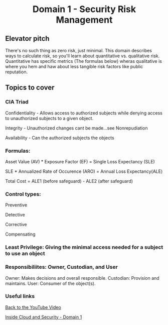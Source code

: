 # <p align=center>Domain 1 - Security Risk Management</p>

## Elevator pitch
There's no such thing as zero risk, just minimal. This domain describes ways to calculate risk, so you'll learn about quantitative vs. qualitative risk. Quantitative has specific metrics (The formulas below) wheras qualitative is where you hem and haw about less tangible risk factors like public reputation.

## Topics to cover

### CIA Triad
Confidentiality - Allows access to authorized subjects while denying access to unauthorized subjects to a given object.

Integrity - Unauthorized changes cant be made...see Nonrepudiation

Availability - Can the authorized subjects the objects

### Formulas:
Asset Value (AV) * Exposure Factor (EF) = Single Loss Expectancy (SLE)

SLE * Annualized Rate of Occurence (ARO) = Annual Loss Expectancy(ALE)

Total Cost = ALE1 (before safeguard) - ALE2 (after safeguard)

### Control types:
Preventive

Detective

Corrective

Compensating

### Least Privilege: Giving the minimal access needed for a subject to use an object

### Responsibiliites: Owner, Custodian, and User

Owner: Makes decisions and overall responsible.
Custodian: Provision and maintains.
User: Consumer of the object(s).

### Useful links
[Back to the YouTube Video](https://youtu.be/bWQffGAfUBI)

[Inside Cloud and Security - Domain 1](https://www.youtube.com/watch?v=iArcmcGPp7k)
